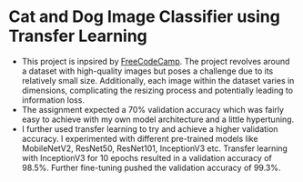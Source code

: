 # Cat and Dog Image Classifier using Transfer Learning

- This project is inpsired by [FreeCodeCamp](https://www.freecodecamp.org/learn/machine-learning-with-python/machine-learning-with-python-projects/cat-and-dog-image-classifier). The project revolves around a dataset with high-quality images but poses a challenge due to its relatively small size. Additionally, each image within the dataset varies in dimensions, complicating the resizing process and potentially leading to information loss.
- The assignment expected a 70% validation accuracy which was fairly easy to achieve with my own model architecture and a little hypertuning.
- I further used transfer learning to try and achieve a higher validation accuracy. I experimented with different pre-trained models like MobileNetV2, ResNet50, ResNet101, InceptionV3 etc. Transfer learning with InceptionV3 for 10 epochs resulted in a validation accuracy of 98.5%. Further fine-tuning pushed the validation accuracy of 99.3%.
